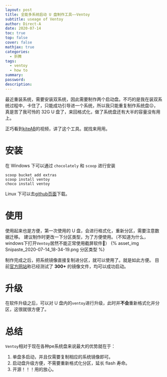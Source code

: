 ```yaml
---
layout: post
title: 全能多系统启动 U 盘制作工具——Ventoy
subtitle: useage of Ventoy
author: Direct-A
date: 2020-07-14
toc: true
top: false
cover: false
mathjax: true
categories:
  - 折腾
tags:
  - ventoy
  - how to
summary:
password:
description:
---
```


最近重装系统，需要安装双系统，因此需要制作两个启动盘。不巧的是我在装双系统过程中，卡住了，只能成功引导进一个系统，所以我只能重复制作系统盘😖，真是苦了我可怜的 32G U 盘了，来回格式化，做了系统盘还有大半的容量没有用上。

正巧看到[kiteAB](https://www.bilibili.com/video/BV1wz411i7Cg?from=search&seid=4968162955944320486)的视频，讲了这个工具。就找来用用。

<!-- more -->
# 安装

在 Windows 下可以通过 `chocolately` 和 `scoop` 进行安装

``` shell
scoop bucket add extras
scoop install ventoy
choco install ventoy
```
Linux 下可以去[github页面](https://github.com/ventoy/Ventoy/releases)下载。

# 使用

使用起来也是方便，第一次使用的 U 盘，会进行格式化，重新分区，需要注意数据迁移。
建议制作时更改一下分区类型，为了方便使用。（不知道为什么，windows下打开`Ventoy`居然不能正常使用截屏软件🤔）
{% asset_img Snipaste_2020-07-14_18-34-19.png 分区类型 %}

制作完成之后，把系统镜像直接复制进分区，就可以使用了。就是如此方便。
目前[官方网站](https://www.ventoy.net/cn/index.html)称已经测试了 **300\+** 的镜像文件，均可以成功启动。

# 升级

在软件升级之后，可以对 U 盘内的`ventoy`进行升级，此时并**不会**重新格式化并分区，这很就很方便了。

# 总结

`Ventoy`相对于现在各种pe系统盘来说最大的优势就在于：
1. 单盘多启动，并且仅需要复制相应的系统镜像即可。
2. 启动盘升级方便，不需要重新格式化分区，延长 flash 寿命。
3. 开源！！！用的放心。
